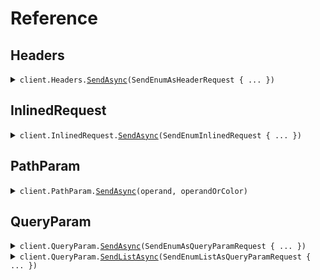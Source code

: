# Reference
## Headers
<details><summary><code>client.Headers.<a href="/src/SeedEnum/Headers/HeadersClient.cs">SendAsync</a>(SendEnumAsHeaderRequest { ... })</code></summary>
<dl>
<dd>

#### 🔌 Usage

<dl>
<dd>

<dl>
<dd>

```csharp
await client.Headers.SendAsync(
    new SendEnumAsHeaderRequest
    {
        Operand = Operand.GreaterThan,
        MaybeOperand = Operand.GreaterThan,
        OperandOrColor = Color.Red,
        MaybeOperandOrColor = null,
    }
);
```
</dd>
</dl>
</dd>
</dl>

#### ⚙️ Parameters

<dl>
<dd>

<dl>
<dd>

**request:** `SendEnumAsHeaderRequest` 
    
</dd>
</dl>
</dd>
</dl>


</dd>
</dl>
</details>

## InlinedRequest
<details><summary><code>client.InlinedRequest.<a href="/src/SeedEnum/InlinedRequest/InlinedRequestClient.cs">SendAsync</a>(SendEnumInlinedRequest { ... })</code></summary>
<dl>
<dd>

#### 🔌 Usage

<dl>
<dd>

<dl>
<dd>

```csharp
await client.InlinedRequest.SendAsync(
    new SendEnumInlinedRequest { Operand = Operand.GreaterThan, OperandOrColor = Color.Red }
);
```
</dd>
</dl>
</dd>
</dl>

#### ⚙️ Parameters

<dl>
<dd>

<dl>
<dd>

**request:** `SendEnumInlinedRequest` 
    
</dd>
</dl>
</dd>
</dl>


</dd>
</dl>
</details>

## PathParam
<details><summary><code>client.PathParam.<a href="/src/SeedEnum/PathParam/PathParamClient.cs">SendAsync</a>(operand, operandOrColor)</code></summary>
<dl>
<dd>

#### 🔌 Usage

<dl>
<dd>

<dl>
<dd>

```csharp
await client.PathParam.SendAsync(Operand.GreaterThan, Color.Red);
```
</dd>
</dl>
</dd>
</dl>

#### ⚙️ Parameters

<dl>
<dd>

<dl>
<dd>

**operand:** `Operand` 
    
</dd>
</dl>

<dl>
<dd>

**operandOrColor:** `OneOf.OneOf<Color, Operand>` 
    
</dd>
</dl>
</dd>
</dl>


</dd>
</dl>
</details>

## QueryParam
<details><summary><code>client.QueryParam.<a href="/src/SeedEnum/QueryParam/QueryParamClient.cs">SendAsync</a>(SendEnumAsQueryParamRequest { ... })</code></summary>
<dl>
<dd>

#### 🔌 Usage

<dl>
<dd>

<dl>
<dd>

```csharp
await client.QueryParam.SendAsync(
    new SendEnumAsQueryParamRequest { Operand = Operand.GreaterThan, OperandOrColor = Color.Red }
);
```
</dd>
</dl>
</dd>
</dl>

#### ⚙️ Parameters

<dl>
<dd>

<dl>
<dd>

**request:** `SendEnumAsQueryParamRequest` 
    
</dd>
</dl>
</dd>
</dl>


</dd>
</dl>
</details>

<details><summary><code>client.QueryParam.<a href="/src/SeedEnum/QueryParam/QueryParamClient.cs">SendListAsync</a>(SendEnumListAsQueryParamRequest { ... })</code></summary>
<dl>
<dd>

#### 🔌 Usage

<dl>
<dd>

<dl>
<dd>

```csharp
await client.QueryParam.SendListAsync(
    new SendEnumListAsQueryParamRequest
    {
        Operand = [Operand.GreaterThan],
        MaybeOperand = [Operand.GreaterThan],
        OperandOrColor = [Color.Red],
        MaybeOperandOrColor = [Color.Red],
    }
);
```
</dd>
</dl>
</dd>
</dl>

#### ⚙️ Parameters

<dl>
<dd>

<dl>
<dd>

**request:** `SendEnumListAsQueryParamRequest` 
    
</dd>
</dl>
</dd>
</dl>


</dd>
</dl>
</details>
